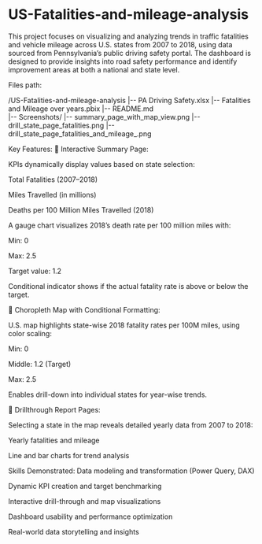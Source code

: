 # US-Fatalities-and-mileage-analysis
This project focuses on visualizing and analyzing trends in traffic fatalities and vehicle mileage across U.S. states from 2007 to 2018, using data sourced from Pennsylvania’s public driving safety portal. The dashboard is designed to provide insights into road safety performance and identify improvement areas at both a national and state level.

Files path:

/US-Fatalities-and-mileage-analysis
  |-- PA Driving Safety.xlsx
  |-- Fatalities and Mileage over years.pbix
  |-- README.md  
  |-- Screenshots/
       |-- summary_page_with_map_view.png
       |-- drill_state_page_fatalities.png
       |-- drill_state_page_fatalities_and_mileage_.png

Key Features:
🔹 Interactive Summary Page:

KPIs dynamically display values based on state selection:

Total Fatalities (2007–2018)

Miles Travelled (in millions)

Deaths per 100 Million Miles Travelled (2018)

A gauge chart visualizes 2018’s death rate per 100 million miles with:

Min: 0

Max: 2.5

Target value: 1.2

Conditional indicator shows if the actual fatality rate is above or below the target.

🔹 Choropleth Map with Conditional Formatting:

U.S. map highlights state-wise 2018 fatality rates per 100M miles, using color scaling:

Min: 0

Middle: 1.2 (Target)

Max: 2.5

Enables drill-down into individual states for year-wise trends.

🔹 Drillthrough Report Pages:

Selecting a state in the map reveals detailed yearly data from 2007 to 2018:

Yearly fatalities and mileage

Line and bar charts for trend analysis

Skills Demonstrated:
Data modeling and transformation (Power Query, DAX)

Dynamic KPI creation and target benchmarking

Interactive drill-through and map visualizations



Dashboard usability and performance optimization

Real-world data storytelling and insights


